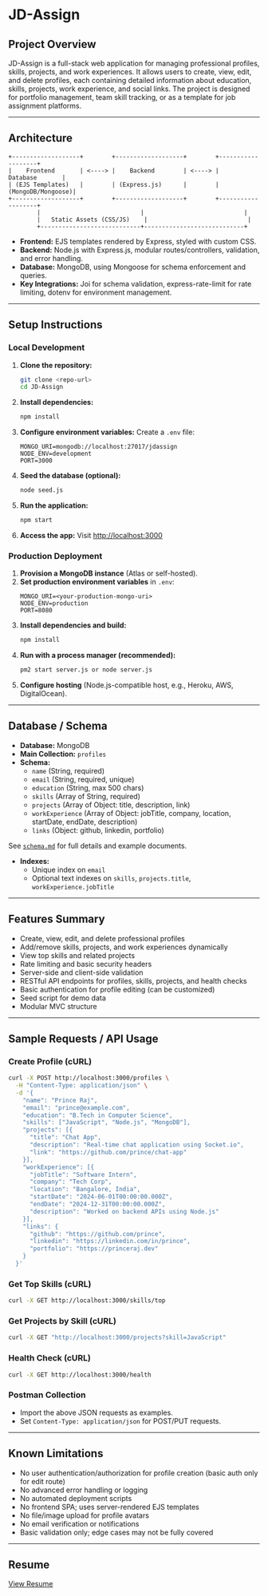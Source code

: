# JD-Assign

## Project Overview

JD-Assign is a full-stack web application for managing professional profiles, skills, projects, and work experiences. It allows users to create, view, edit, and delete profiles, each containing detailed information about education, skills, projects, work experience, and social links. The project is designed for portfolio management, team skill tracking, or as a template for job assignment platforms.

---

## Architecture

```
+-------------------+        +-------------------+        +-------------------+
|    Frontend       | <----> |    Backend        | <----> |    Database       |
| (EJS Templates)   |        | (Express.js)      |        | (MongoDB/Mongoose)|
+-------------------+        +-------------------+        +-------------------+
        |                            |                            |
        |   Static Assets (CSS/JS)    |                            |
        +----------------------------+----------------------------+
```

- **Frontend:** EJS templates rendered by Express, styled with custom CSS.
- **Backend:** Node.js with Express.js, modular routes/controllers, validation, and error handling.
- **Database:** MongoDB, using Mongoose for schema enforcement and queries.
- **Key Integrations:** Joi for schema validation, express-rate-limit for rate limiting, dotenv for environment management.

---

## Setup Instructions

### Local Development

1. **Clone the repository:**
   ```sh
   git clone <repo-url>
   cd JD-Assign
   ```
2. **Install dependencies:**
   ```sh
   npm install
   ```
3. **Configure environment variables:**
   Create a `.env` file:
   ```
   MONGO_URI=mongodb://localhost:27017/jdassign
   NODE_ENV=development
   PORT=3000
   ```
4. **Seed the database (optional):**
   ```sh
   node seed.js
   ```
5. **Run the application:**
   ```sh
   npm start
   ```
6. **Access the app:**
   Visit [http://localhost:3000](http://localhost:3000)

### Production Deployment

1. **Provision a MongoDB instance** (Atlas or self-hosted).
2. **Set production environment variables** in `.env`:
   ```
   MONGO_URI=<your-production-mongo-uri>
   NODE_ENV=production
   PORT=8080
   ```
3. **Install dependencies and build:**
   ```sh
   npm install
   ```
4. **Run with a process manager (recommended):**
   ```sh
   pm2 start server.js or node server.js
   ```
5. **Configure hosting** (Node.js-compatible host, e.g., Heroku, AWS, DigitalOcean).

---

## Database / Schema

- **Database:** MongoDB
- **Main Collection:** `profiles`
- **Schema:**
  - `name` (String, required)
  - `email` (String, required, unique)
  - `education` (String, max 500 chars)
  - `skills` (Array of String, required)
  - `projects` (Array of Object: title, description, link)
  - `workExperience` (Array of Object: jobTitle, company, location, startDate, endDate, description)
  - `links` (Object: github, linkedin, portfolio)

See [`schema.md`](./schema.md) for full details and example documents.

- **Indexes:**
  - Unique index on `email`
  - Optional text indexes on `skills`, `projects.title`, `workExperience.jobTitle`

---

## Features Summary

- Create, view, edit, and delete professional profiles
- Add/remove skills, projects, and work experiences dynamically
- View top skills and related projects
- Rate limiting and basic security headers
- Server-side and client-side validation
- RESTful API endpoints for profiles, skills, projects, and health checks
- Basic authentication for profile editing (can be customized)
- Seed script for demo data
- Modular MVC structure

---

## Sample Requests / API Usage

### Create Profile (cURL)
```sh
curl -X POST http://localhost:3000/profiles \
  -H "Content-Type: application/json" \
  -d '{
    "name": "Prince Raj",
    "email": "prince@example.com",
    "education": "B.Tech in Computer Science",
    "skills": ["JavaScript", "Node.js", "MongoDB"],
    "projects": [{
      "title": "Chat App",
      "description": "Real-time chat application using Socket.io",
      "link": "https://github.com/prince/chat-app"
    }],
    "workExperience": [{
      "jobTitle": "Software Intern",
      "company": "Tech Corp",
      "location": "Bangalore, India",
      "startDate": "2024-06-01T00:00:00.000Z",
      "endDate": "2024-12-31T00:00:00.000Z",
      "description": "Worked on backend APIs using Node.js"
    }],
    "links": {
      "github": "https://github.com/prince",
      "linkedin": "https://linkedin.com/in/prince",
      "portfolio": "https://princeraj.dev"
    }
  }'
```

### Get Top Skills (cURL)
```sh
curl -X GET http://localhost:3000/skills/top
```

### Get Projects by Skill (cURL)
```sh
curl -X GET "http://localhost:3000/projects?skill=JavaScript"
```

### Health Check (cURL)
```sh
curl -X GET http://localhost:3000/health
```

### Postman Collection
- Import the above JSON requests as examples.
- Set `Content-Type: application/json` for POST/PUT requests.

---

## Known Limitations

- No user authentication/authorization for profile creation (basic auth only for edit route)
- No advanced error handling or logging
- No automated deployment scripts
- No frontend SPA; uses server-rendered EJS templates
- No file/image upload for profile avatars
- No email verification or notifications
- Basic validation only; edge cases may not be fully covered

---

## Resume

[View Resume](https://drive.google.com/file/d/1Im2sKXN9DVgnmCLLbqauWvhZ9CUENuvT/view?usp=drive_link)


